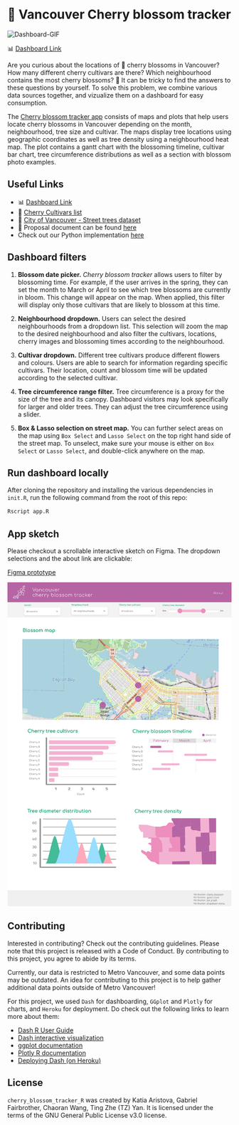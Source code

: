 # 🌸 Vancouver Cherry blossom tracker

![Dashboard-GIF](https://github.com/UBC-MDS/cherry_blossom_tracker/blob/main/data/screen-capture.gif?raw=true)

📊 [Dashboard Link](https://yvrcherryblossomtrackerr.herokuapp.com/)

Are you curious about the locations of 🌸 cherry blossoms in Vancouver? How many different cherry cultivars are there? Which neighbourhood contains the most cherry blossoms? 🤔 It can be tricky to find the answers to these questions by yourself. To solve this problem, we combine various data sources together, and vizualize them on a dashboard for easy consumption. 

The [Cherry blossom tracker app](https://yvrcherryblossomtrackerr.herokuapp.com/) consists of maps and plots that help users locate cherry blossoms in Vancouver depending on the month, neighbourhood, tree size and cultivar. The maps display tree locations using geographic coordinates as well as tree density using a neighbourhood heat map. The plot contains a gantt chart with the blossoming timeline, cultivar bar chart, tree circumference distributions as well as a section with blossom photo examples.

## Useful Links

* 📊 [Dashboard Link](https://yvrcherryblossomtrackerr.herokuapp.com/)
* 🌸 [Cherry Cultivars list](https://www.vcbf.ca/education/cherry-cultivars)
* 🌳 [City of Vancouver - Street trees dataset](https://opendata.vancouver.ca/explore/dataset/street-trees/information/?disjunctive.species_name&disjunctive.common_name&disjunctive.height_range_id&disjunctive.on_street&disjunctive.neighbourhood_name)
* 📄 Proposal document can be found [here](https://github.com/UBC-MDS/cherry_blossom_tracker/blob/main/docs/proposal.md)
* Check out our Python implementation [here](https://github.com/UBC-MDS/cherry_blossom_tracker)

## Dashboard filters

1. **Blossom date picker.** *Cherry blossom tracker* allows users to filter by blossoming time. For example, if the user arrives in the spring, they can set the month to March or April to see which tree blossoms are currently in bloom. This change will appear on the map. When applied, this filter will display only those cultivars that are likely to blossom at this time.

2. **Neighbourhood dropdown.** Users can select the desired neighbourhoods from a dropdown list. This selection will zoom the map to the desired neighbourhood and also filter the cultivars, locations, cherry images and blossoming times according to the neighbourhood.

3. **Cultivar dropdown.** Different tree cultivars produce different flowers and colours. Users are able to search for information regarding specific cultivars. Their location, count and blossom time will be updated according to the selected cultivar.

4. **Tree circumference range filter.** Tree circumference is a proxy for the size of the tree and its canopy. Dashboard visitors may look specifically for larger and older trees. They can adjust the tree circumference using a slider.

5. **Box & Lasso selection on street map.** You can further select areas on the map using `Box Select` and `Lasso Select` on the top right hand side of the street map. To unselect, make sure your mouse is either on `Box Select` or `Lasso Select`, and double-click anywhere on the map.

## Run dashboard locally

After cloning the repository and installing the various dependencies in `init.R`, run the following command from the root of this repo:

```R
Rscript app.R
```

## App sketch

Please checkout a scrollable interactive sketch on Figma. The dropdown selections and the about link are clickable:

[Figma prototype](https://www.figma.com/proto/wL64Jd85dE2p9KtgRm4SHr/Katia's-mockup?node-id=3%3A86&scaling=scale-down&page-id=0%3A1&starting-point-node-id=3%3A86)

![image](https://raw.githubusercontent.com/UBC-MDS/cherry_blossom_tracker/main/sketch.png)

## Contributing

Interested in contributing? Check out the contributing guidelines. Please note that this project is released with a Code of Conduct. By contributing to this project, you agree to abide by its terms.

Currently, our data is restricted to Metro Vancouver, and some data points may be outdated. An idea for contributing to this project is to help gather additional data points outside of Metro Vancouver!

For this project, we used `Dash` for dashboarding, `GGplot` and `Plotly` for charts, and `Heroku` for deployment. Do check out the following links to learn more about them:

* [Dash R User Guide](https://dash.plotly.com/)
* [Dash interactive visualization](https://dash.plotly.com/interactive-graphing)
* [ggplot documentation](https://ggplot2.tidyverse.org/reference/ggplot.html)
* [Plotly R documentation](https://plotly.com/r/)
* [Deploying Dash (on Heroku)](https://dash.plotly.com/deployment)

## License

`cherry_blossom_tracker_R` was created by Katia Aristova, Gabriel Fairbrother, Chaoran Wang, Ting Zhe (TZ) Yan. It is licensed under the terms of the GNU General Public License v3.0 license.
